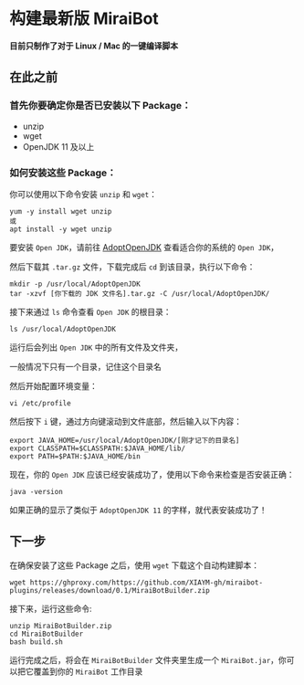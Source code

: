 # 构建最新版 MiraiBot

**目前只制作了对于 Linux / Mac 的一键编译脚本**

## 在此之前

### 首先你要确定你是否已安装以下 Package：
- unzip
- wget
- OpenJDK 11 及以上

### 如何安装这些 Package：

你可以使用以下命令安装 `unzip` 和 `wget`：
```shell
yum -y install wget unzip
或
apt install -y wget unzip
```
要安装 `Open JDK`，请前往 [AdoptOpenJDK](https://adoptopenjdk.net/releases.html) 查看适合你的系统的 `Open JDK`，

然后下载其 `.tar.gz` 文件，下载完成后 `cd` 到该目录，执行以下命令：
```shell
mkdir -p /usr/local/AdoptOpenJDK
tar -xzvf [你下载的 JDK 文件名].tar.gz -C /usr/local/AdoptOpenJDK/
```
接下来通过 `ls` 命令查看 `Open JDK` 的根目录：
```shell
ls /usr/local/AdoptOpenJDK
```
运行后会列出 `Open JDK` 中的所有文件及文件夹，

一般情况下只有一个目录，记住这个目录名

然后开始配置环境变量：
```shell
vi /etc/profile
```
然后按下 `i` 键，通过方向键滚动到文件底部，然后输入以下内容：
```
export JAVA_HOME=/usr/local/AdoptOpenJDK/[刚才记下的目录名]
export CLASSPATH=$CLASSPATH:$JAVA_HOME/lib/
export PATH=$PATH:$JAVA_HOME/bin
```

现在，你的 `Open JDK` 应该已经安装成功了，使用以下命令来检查是否安装正确：
```shell
java -version
```
如果正确的显示了类似于 `AdoptOpenJDK 11` 的字样，就代表安装成功了！

## 下一步
在确保安装了这些 Package 之后，使用 `wget` 下载这个自动构建脚本：
```
wget https://ghproxy.com/https://github.com/XIAYM-gh/miraibot-plugins/releases/download/0.1/MiraiBotBuilder.zip
```

接下来，运行这些命令:
```shell
unzip MiraiBotBuilder.zip
cd MiraiBotBuilder
bash build.sh
```

运行完成之后，将会在 `MiraiBotBuilder` 文件夹里生成一个 `MiraiBot.jar`，你可以把它覆盖到你的 `MiraiBot` 工作目录
